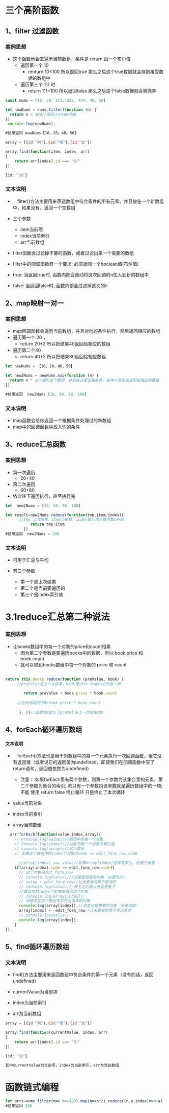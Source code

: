 # 三个高阶函数

## 1、filter 过滤函数

### 案例思想

+ 这个函数他会去遍历当前数组，条件是 return 出一个布尔值
  + 遍历第一个 10 
    + renturn 10<100 所以返回true 那么之后这个true数据就会存到接受数据的数组中
  + 遍历第三个 111 时
    + return 111<100 所以返回false 那么之后这个false数据就会被抛弃

```js
const nums = [10, 20, 111, 222, 444, 40, 50]

let newNums = nums.filter(function (n) {
  return n < 100//返回小于100的数
})
 console.log(newNums);

#结果返回 newNums【10，20，40，50】

```



```js
array = [{id:"刘"},{id:"培"},{id:"志"}]

array.find(function(item, index, arr)
{
    return arr[index].id === "刘"
})

{id: "刘"}
```



### 文本说明

+ 　filter()方法主要用来筛选数组中符合条件的所有元素，并且放在一个新数组中，如果没有，返回一个空数组

+ 三个参数
  + item当前项
  + index当前索引
  + arr当前数组

+ filter函数会过滤掉不要的函数，或者过滤出来一个需要的数组
+ filter中的回调函数有一个要求: 必须返回一个boolean值(布尔值)
+ true: 当返回true时, 函数内部会自动将这次回调的n加入到新的数组中
+ false: 当返回false时, 函数内部会过滤掉这次的n



## 2、map映射一对一

### 案例思想

+ map回调函数会遍历当前数组，并且对他的条件执行，然后返回相应的数组
+ 遍历第一个 20 ，
  + return 20*2 所以把结果40返回给相应的数组
+ 遍历第二个40
  + return 40*2 所以把结果80返回给相应数组

```js
let	newNums = 【10，20，40，50】

let new2Nums = newNums.map(function (n) {
  return n * 2//遍历这个数组，并且在这里设置条件，条件计算完成返回给相应的数组
})

#结果返回  new2Nums [20, 40, 80, 100]
```

### 文本说明

+ map函数会给你返回一个根据条件处理过的新数组
+ map中的回调函数中放入你的条件



## 3、reduce汇总函数



### 案例思想

+ 第一次遍历
  + 20+40
+ 第二次遍历
  + 60+80
+ 依次往下遍历执行，直至执行完

```js
let  new2Nums = [20, 40, 80, 100]

let result=new2Nums.reduce(function(tmp,item,index){
      //tmp 上次结果，item当前数，index第几次计算次数1开始
           return tmp+item
        })
#结果返回  new2Nums = 240
```

### 文本说明

+ 可用于汇总与平均

+ 有三个参数
  + 第一个是上次结果
  + 第二个是当前要遍历的
  + 第三个是index索引值



# 3.1reduce汇总第二种说法



### 案例思想

+ 让books数组中的每一个对象的price和count相乘
  + 因为第二个参数是要遍历books中的数据，所以 book.price 和  book.count 
  + 就可以取到books数组中每一个对象的 price 和 count 



```js
 
return this.books.reduce(function (preValue, book) {
     //preValue是上一次结果，book是this.books中的每一项
     
        return preValue + book.price * book.count
     
     //这句话返回了0+book.price * book.count
     
      }, 0)//这里的0定义了preValue上一次结果为0
```



## 4、forEach循环遍历数组

#### 文本说明

+ 　forEach()方法也是用于对数组中的每一个元素执行一次回调函数，但它没有返回值（或者说它的返回值为undefined，即便我们在回调函数中写了return语句，返回值依然为undefined）
  + 注意： 如果forEach里有两个参数，则第一个参数为该集合里的元素，第二个参数为集合的索引; 若只有一个参数则该参数就是遍历数组中的一项; 不能 使用 return false 终止循环 只是终止了本次循环

+ value当前对象
+ index当前索引
+ array当前数组

```js
  arr.forEach(function(value,index,array){
    // console.log(value);//数组中的每一个对象
    // console.log(index);//对象的每一个对象的索引值
    // console.log(array);//这个数组
    // 如果这个数组中的index个对象的code == edit_form_row.code
      
      //array[index] === value//如果array[index]这样写那么，他两个相等
    if(array[index].code == edit_form_row.code){
      // 这个对象=edit_form_row
      // console.log(value);//这里是想要的对象（未更改的）
      // value = edit_form_row//让未更改的等于更改的
      // console.log(value);//等于之后那么他就更改了
      //数组中的index个对象赋值给这个对象
      // console.log(array[index]);
      // 彻底改变这个数组中的符合条件的对象
      console.log(array[index]);//这里也是想要的对象（未更改的）
      array[index] =  edit_form_row//让未更改的等于传过来的
      // console.log(value);
      console.log(array[index]);
    }
});
```



## 5、find循环遍历数组



### 文本说明

+ find()方法主要用来返回数组中符合条件的第一个元素（没有的话，返回undefined）

+ currentValue为当前项
+ index为当前索引
+ arr为当前数组

```js
array = [{id:"刘"},{id:"培"},{id:"志"}]

array.find(function(currentValue, index, arr)
{
    return arr[index].id === "刘"
})

{id: "刘"}

其中currentValue为当前项，index为当前索引，arr为当前数组
```



# 函数链式编程

```js
let arrs=nums.filter(n=> n<=100).map(n=>n*2).reduce((n,a,index)=>n+a)
#结果返回 240
```

